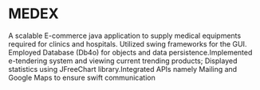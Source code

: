 # MEDEX
A scalable E-commerce java application to supply medical equipments required for clinics and hospitals. Utilized swing frameworks for the GUI. Employed Database (Db4o) for objects and data persistence.Implemented e-tendering system and viewing current trending products; Displayed statistics using JFreeChart library.Integrated APIs namely Mailing and Google Maps to ensure swift communication
